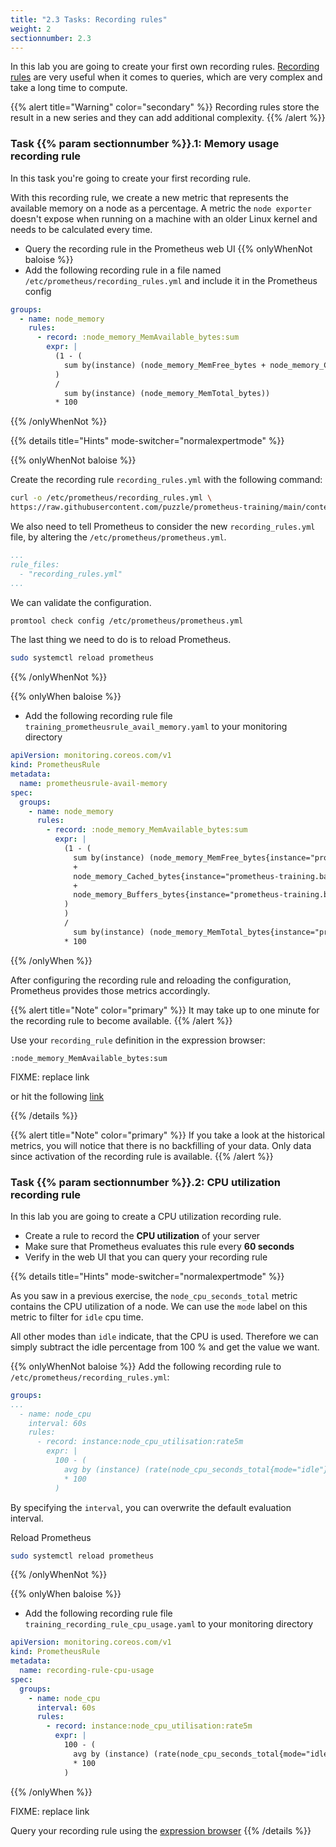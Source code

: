 ```yaml
---
title: "2.3 Tasks: Recording rules"
weight: 2
sectionnumber: 2.3
---
```


In this lab you are going to create your first own recording rules. [Recording rules](https://prometheus.io/docs/prometheus/latest/configuration/recording_rules/) are very useful when it comes to queries, which are very complex and take a long time to compute.

{{% alert title="Warning" color="secondary" %}}
Recording rules store the result in a new series and they can add additional complexity.
{{% /alert %}}

### Task {{% param sectionnumber %}}.1: Memory usage recording rule

In this task you're going to create your first recording rule.

With this recording rule, we create a new metric that represents the available memory on a node as a percentage. A metric the `node exporter` doesn't expose when running on a machine with an older Linux kernel and needs to be calculated every time.

* Query the recording rule in the Prometheus web UI
{{% onlyWhenNot baloise %}}
* Add the following recording rule in a file named `/etc/prometheus/recording_rules.yml` and include it in the Prometheus config

```yaml
groups:
  - name: node_memory
    rules:
      - record: :node_memory_MemAvailable_bytes:sum
        expr: |
          (1 - (
            sum by(instance) (node_memory_MemFree_bytes + node_memory_Cached_bytes + node_memory_Buffers_bytes)
          )
          /
            sum by(instance) (node_memory_MemTotal_bytes))
          * 100
```
{{% /onlyWhenNot %}}

{{% details title="Hints" mode-switcher="normalexpertmode" %}}

{{% onlyWhenNot baloise %}}

Create the recording rule `recording_rules.yml` with the following command:

```bash
curl -o /etc/prometheus/recording_rules.yml \
https://raw.githubusercontent.com/puzzle/prometheus-training/main/content/en/docs/02/labs/recording_rules.yml
```

We also need to tell Prometheus to consider the new `recording_rules.yml` file, by altering the `/etc/prometheus/prometheus.yml`.

```yaml
...
rule_files:
  - "recording_rules.yml"
...
```

We can validate the configuration.

```bash
promtool check config /etc/prometheus/prometheus.yml
```

The last thing we need to do is to reload Prometheus.

```bash
sudo systemctl reload prometheus
```
{{% /onlyWhenNot %}}

{{% onlyWhen baloise %}}

* Add the following recording rule file `training_prometheusrule_avail_memory.yaml` to your monitoring directory

```yaml
apiVersion: monitoring.coreos.com/v1
kind: PrometheusRule
metadata:
  name: prometheusrule-avail-memory
spec:
  groups:
    - name: node_memory
      rules:
        - record: :node_memory_MemAvailable_bytes:sum
          expr: |
            (1 - (
              sum by(instance) (node_memory_MemFree_bytes{instance="prometheus-training.balgroupit.com:9100"}
              +
              node_memory_Cached_bytes{instance="prometheus-training.balgroupit.com:9100"}
              +
              node_memory_Buffers_bytes{instance="prometheus-training.balgroupit.com:9100"}
            )
            )
            /
              sum by(instance) (node_memory_MemTotal_bytes{instance="prometheus-training.balgroupit.com:9100"}))
            * 100
```
{{% /onlyWhen %}}

After configuring the recording rule and reloading the configuration, Prometheus provides those metrics accordingly.

{{% alert title="Note" color="primary" %}}
It may take up to one minute for the recording rule to become available.
{{% /alert %}}

Use your `recording_rule` definition in the expression browser:

```promql
:node_memory_MemAvailable_bytes:sum
```

FIXME: replace link

or hit the following [link](http://LOCALHOST:9090/graph?g0.range_input=1h&g0.expr=%3Anode_memory_MemAvailable_bytes%3Asum)

{{% /details %}}

{{% alert title="Note" color="primary" %}}
If you take a look at the historical metrics, you will notice that there is no backfilling of your data. Only data since activation of the recording rule is available.
{{% /alert %}}

### Task {{% param sectionnumber %}}.2: CPU utilization recording rule

In this lab you are going to create a CPU utilization recording rule.

* Create a rule to record the **CPU utilization** of your server
* Make sure that Prometheus evaluates this rule every **60 seconds**
* Verify in the web UI that you can query your recording rule

{{% details title="Hints" mode-switcher="normalexpertmode" %}}

As you saw in a previous exercise, the `node_cpu_seconds_total` metric contains the CPU utilization of a node. We can use the `mode` label on this metric to filter for `idle` cpu time.

All other modes than `idle` indicate, that the CPU is used. Therefore we can simply subtract the idle percentage from 100 % and get the value we want.


{{% onlyWhenNot baloise %}}
Add the following recording rule to `/etc/prometheus/recording_rules.yml`:

```yaml
groups:
...
  - name: node_cpu
    interval: 60s
    rules:
      - record: instance:node_cpu_utilisation:rate5m
        expr: |
          100 - (
            avg by (instance) (rate(node_cpu_seconds_total{mode="idle"}[5m]))
            * 100
          )
```

By specifying the `interval`, you can overwrite the default evaluation interval.

Reload Prometheus

```bash
sudo systemctl reload prometheus
```
{{% /onlyWhenNot %}}

{{% onlyWhen baloise %}}

* Add the following recording rule file `training_recording_rule_cpu_usage.yaml` to your monitoring directory

```yaml
apiVersion: monitoring.coreos.com/v1
kind: PrometheusRule
metadata:
  name: recording-rule-cpu-usage
spec:
  groups:
    - name: node_cpu
      interval: 60s
      rules:
        - record: instance:node_cpu_utilisation:rate5m
          expr: |
            100 - (
              avg by (instance) (rate(node_cpu_seconds_total{mode="idle",instance="prometheus-training.balgroupit.com:9100"}[5m]))
              * 100
            )
```
{{% /onlyWhen %}}

FIXME: replace link

Query your recording rule using the [expression browser](http://LOCALHOST:9090/graph?g0.expr=instance%3Anode_cpu_utilisation%3Arate5m)
{{% /details %}}

